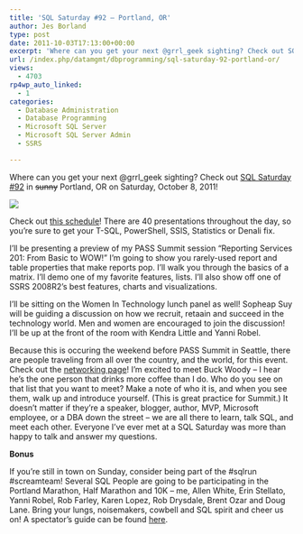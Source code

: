 ```yaml
---
title: 'SQL Saturday #92 – Portland, OR'
author: Jes Borland
type: post
date: 2011-10-03T17:13:00+00:00
excerpt: 'Where can you get your next @grrl_geek sighting? Check out SQL Saturday #92 in sunny Portland, OR on Saturday, October 8, 2011!'
url: /index.php/datamgmt/dbprogramming/sql-saturday-92-portland-or/
views:
  - 4703
rp4wp_auto_linked:
  - 1
categories:
  - Database Administration
  - Database Programming
  - Microsoft SQL Server
  - Microsoft SQL Server Admin
  - SSRS

---
```

Where can you get your next @grrl_geek sighting? Check out [SQL Saturday #92][1] in <del>sunny</del> Portland, OR on Saturday, October 8, 2011! 

![][2]

Check out [this schedule][3]! There are 40 presentations throughout the day, so you&#8217;re sure to get your T-SQL, PowerShell, SSIS, Statistics or Denali fix. 

I&#8217;ll be presenting a preview of my PASS Summit session &#8220;Reporting Services 201: From Basic to WOW!&#8221; I&#8217;m going to show you rarely-used report and table properties that make reports pop. I&#8217;ll walk you through the basics of a matrix. I&#8217;ll demo one of my favorite features, lists. I&#8217;ll also show off one of SSRS 2008R2&#8217;s best features, charts and visualizations. 

I&#8217;ll be sitting on the Women In Technology lunch panel as well! Sopheap Suy will be guiding a discussion on how we recruit, retaain and succeed in the technology world. Men and women are encouraged to join the discussion! I&#8217;ll be up at the front of the room with Kendra Little and Yanni Robel. 

Because this is occuring the weekend before PASS Summit in Seattle, there are people traveling from all over the country, and the world, for this event. Check out the [networking page][4]! I&#8217;m excited to meet Buck Woody &#8211; I hear he&#8217;s the one person that drinks more coffee than I do. Who do you see on that list that you want to meet? Make a note of who it is, and when you see them, walk up and introduce yourself. (This is great practice for Summit.) It doesn&#8217;t matter if they&#8217;re a speaker, blogger, author, MVP, Microsoft employee, or a DBA down the street &#8211; we are all there to learn, talk SQL, and meet each other. Everyone I&#8217;ve ever met at a SQL Saturday was more than happy to talk and answer my questions. 

**Bonus** 

If you&#8217;re still in town on Sunday, consider being part of the #sqlrun #screamteam! Several SQL People are going to be participating in the Portland Marathon, Half Marathon and 10K &#8211; me, Allen White, Erin Stellato, Yanni Robel, Rob Farley, Karen Lopez, Rob Drysdale, Brent Ozar and Doug Lane. Bring your lungs, noisemakers, cowbell and SQL spirit and cheer us on! A spectator&#8217;s guide can be found [here][5].

 [1]: http://sqlsaturday.com/92/eventhome.aspx
 [2]: http://www.sqlsaturday.com/images/sqlsat92_web.png ""
 [3]: http://sqlsaturday.com/92/schedule.aspx
 [4]: http://sqlsaturday.com/networking.aspx
 [5]: http://www.portlandmarathon.org/marathon_spectators.php